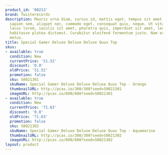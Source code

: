 ```yaml
---
product_id: '00213'
brand: Twisterecords
description: Mauris urna diam, cursus id, mattis eget, tempus sit amet, risus. Duis
  sapien sem, aliquet nec, commodo eget, consequat quis, neque. Ut vitae turpis. Etiam
  lacus lorem, iaculis sit amet, pharetra quis, imperdiet sit amet, lectus. In hac
  habitasse platea dictumst. Curabitur eleifend fermentum justo. Nam erat. Donec vitae
  metus.
title: Special Gamer Deluxe Deluxe Deluxe Quux Top
skus:
- available: true
  condition: New
  currentPrice: '51.52'
  discount: '0.0'
  oldPrice: '51.52'
  promotion: false
  sku: S0021301
  skuName: Special Gamer Deluxe Deluxe Deluxe Quux Top - Orange
  thumbnailURL: http://pcas.io/300/300?seed=S0021301
  imageURL: http://pcas.io/600/600?seed=S0021301
- available: true
  condition: New
  currentPrice: '71.63'
  discount: '0.0'
  oldPrice: '71.63'
  promotion: false
  sku: S0021302
  skuName: Special Gamer Deluxe Deluxe Deluxe Quux Top - Aquamarine
  thumbnailURL: http://pcas.io/300/300?seed=S0021302
  imageURL: http://pcas.io/600/600?seed=S0021302
layout: product
---
```

